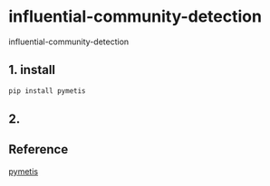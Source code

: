 # influential-community-detection

influential-community-detection

## 1. install

```bash
pip install pymetis

```

## 2. 
## Reference

[pymetis](https://github.com/inducer/pymetis)